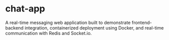 # chat-app
A real-time messaging web application built to demonstrate frontend-backend integration, containerized deployment using Docker, and real-time communication with Redis and Socket.io.
